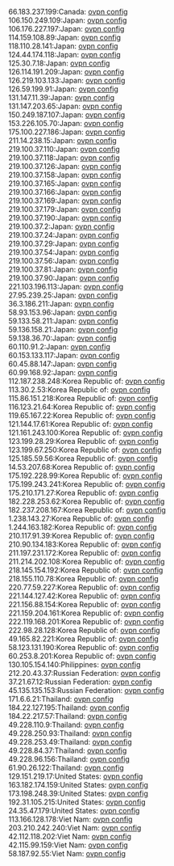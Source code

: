 66.183.237.199:Canada: [ovpn config](vpn/66_183_237_199.ovpn)  
106.150.249.109:Japan: [ovpn config](vpn/106_150_249_109.ovpn)  
106.176.227.197:Japan: [ovpn config](vpn/106_176_227_197.ovpn)  
114.159.108.89:Japan: [ovpn config](vpn/114_159_108_89.ovpn)  
118.110.28.141:Japan: [ovpn config](vpn/118_110_28_141.ovpn)  
124.44.174.118:Japan: [ovpn config](vpn/124_44_174_118.ovpn)  
125.30.7.18:Japan: [ovpn config](vpn/125_30_7_18.ovpn)  
126.114.191.209:Japan: [ovpn config](vpn/126_114_191_209.ovpn)  
126.219.103.133:Japan: [ovpn config](vpn/126_219_103_133.ovpn)  
126.59.199.91:Japan: [ovpn config](vpn/126_59_199_91.ovpn)  
131.147.11.39:Japan: [ovpn config](vpn/131_147_11_39.ovpn)  
131.147.203.65:Japan: [ovpn config](vpn/131_147_203_65.ovpn)  
150.249.187.107:Japan: [ovpn config](vpn/150_249_187_107.ovpn)  
153.226.105.70:Japan: [ovpn config](vpn/153_226_105_70.ovpn)  
175.100.227.186:Japan: [ovpn config](vpn/175_100_227_186.ovpn)  
211.14.238.15:Japan: [ovpn config](vpn/211_14_238_15.ovpn)  
219.100.37.110:Japan: [ovpn config](vpn/219_100_37_110.ovpn)  
219.100.37.118:Japan: [ovpn config](vpn/219_100_37_118.ovpn)  
219.100.37.126:Japan: [ovpn config](vpn/219_100_37_126.ovpn)  
219.100.37.158:Japan: [ovpn config](vpn/219_100_37_158.ovpn)  
219.100.37.165:Japan: [ovpn config](vpn/219_100_37_165.ovpn)  
219.100.37.166:Japan: [ovpn config](vpn/219_100_37_166.ovpn)  
219.100.37.169:Japan: [ovpn config](vpn/219_100_37_169.ovpn)  
219.100.37.179:Japan: [ovpn config](vpn/219_100_37_179.ovpn)  
219.100.37.190:Japan: [ovpn config](vpn/219_100_37_190.ovpn)  
219.100.37.2:Japan: [ovpn config](vpn/219_100_37_2.ovpn)  
219.100.37.24:Japan: [ovpn config](vpn/219_100_37_24.ovpn)  
219.100.37.29:Japan: [ovpn config](vpn/219_100_37_29.ovpn)  
219.100.37.54:Japan: [ovpn config](vpn/219_100_37_54.ovpn)  
219.100.37.56:Japan: [ovpn config](vpn/219_100_37_56.ovpn)  
219.100.37.81:Japan: [ovpn config](vpn/219_100_37_81.ovpn)  
219.100.37.90:Japan: [ovpn config](vpn/219_100_37_90.ovpn)  
221.103.196.113:Japan: [ovpn config](vpn/221_103_196_113.ovpn)  
27.95.239.25:Japan: [ovpn config](vpn/27_95_239_25.ovpn)  
36.3.186.211:Japan: [ovpn config](vpn/36_3_186_211.ovpn)  
58.93.153.96:Japan: [ovpn config](vpn/58_93_153_96.ovpn)  
59.133.58.211:Japan: [ovpn config](vpn/59_133_58_211.ovpn)  
59.136.158.21:Japan: [ovpn config](vpn/59_136_158_21.ovpn)  
59.138.36.70:Japan: [ovpn config](vpn/59_138_36_70.ovpn)  
60.110.91.2:Japan: [ovpn config](vpn/60_110_91_2.ovpn)  
60.153.133.117:Japan: [ovpn config](vpn/60_153_133_117.ovpn)  
60.45.88.147:Japan: [ovpn config](vpn/60_45_88_147.ovpn)  
60.99.168.92:Japan: [ovpn config](vpn/60_99_168_92.ovpn)  
112.187.238.248:Korea Republic of: [ovpn config](vpn/112_187_238_248.ovpn)  
113.30.2.53:Korea Republic of: [ovpn config](vpn/113_30_2_53.ovpn)  
115.86.151.218:Korea Republic of: [ovpn config](vpn/115_86_151_218.ovpn)  
116.123.21.64:Korea Republic of: [ovpn config](vpn/116_123_21_64.ovpn)  
119.65.167.22:Korea Republic of: [ovpn config](vpn/119_65_167_22.ovpn)  
121.144.17.61:Korea Republic of: [ovpn config](vpn/121_144_17_61.ovpn)  
121.161.243.100:Korea Republic of: [ovpn config](vpn/121_161_243_100.ovpn)  
123.199.28.29:Korea Republic of: [ovpn config](vpn/123_199_28_29.ovpn)  
123.199.67.250:Korea Republic of: [ovpn config](vpn/123_199_67_250.ovpn)  
125.185.59.56:Korea Republic of: [ovpn config](vpn/125_185_59_56.ovpn)  
14.53.207.68:Korea Republic of: [ovpn config](vpn/14_53_207_68.ovpn)  
175.192.228.99:Korea Republic of: [ovpn config](vpn/175_192_228_99.ovpn)  
175.199.243.241:Korea Republic of: [ovpn config](vpn/175_199_243_241.ovpn)  
175.210.171.27:Korea Republic of: [ovpn config](vpn/175_210_171_27.ovpn)  
182.228.253.62:Korea Republic of: [ovpn config](vpn/182_228_253_62.ovpn)  
182.237.208.167:Korea Republic of: [ovpn config](vpn/182_237_208_167.ovpn)  
1.238.143.27:Korea Republic of: [ovpn config](vpn/1_238_143_27.ovpn)  
1.244.163.182:Korea Republic of: [ovpn config](vpn/1_244_163_182.ovpn)  
210.117.91.39:Korea Republic of: [ovpn config](vpn/210_117_91_39.ovpn)  
210.90.134.183:Korea Republic of: [ovpn config](vpn/210_90_134_183.ovpn)  
211.197.231.172:Korea Republic of: [ovpn config](vpn/211_197_231_172.ovpn)  
211.214.202.108:Korea Republic of: [ovpn config](vpn/211_214_202_108.ovpn)  
218.145.154.192:Korea Republic of: [ovpn config](vpn/218_145_154_192.ovpn)  
218.155.110.78:Korea Republic of: [ovpn config](vpn/218_155_110_78.ovpn)  
220.77.59.227:Korea Republic of: [ovpn config](vpn/220_77_59_227.ovpn)  
221.144.127.42:Korea Republic of: [ovpn config](vpn/221_144_127_42.ovpn)  
221.156.88.154:Korea Republic of: [ovpn config](vpn/221_156_88_154.ovpn)  
221.159.204.161:Korea Republic of: [ovpn config](vpn/221_159_204_161.ovpn)  
222.119.168.201:Korea Republic of: [ovpn config](vpn/222_119_168_201.ovpn)  
222.98.28.128:Korea Republic of: [ovpn config](vpn/222_98_28_128.ovpn)  
49.165.82.221:Korea Republic of: [ovpn config](vpn/49_165_82_221.ovpn)  
58.123.131.190:Korea Republic of: [ovpn config](vpn/58_123_131_190.ovpn)  
60.253.8.201:Korea Republic of: [ovpn config](vpn/60_253_8_201.ovpn)  
130.105.154.140:Philippines: [ovpn config](vpn/130_105_154_140.ovpn)  
212.20.43.37:Russian Federation: [ovpn config](vpn/212_20_43_37.ovpn)  
37.21.67.12:Russian Federation: [ovpn config](vpn/37_21_67_12.ovpn)  
45.135.135.153:Russian Federation: [ovpn config](vpn/45_135_135_153.ovpn)  
171.6.6.21:Thailand: [ovpn config](vpn/171_6_6_21.ovpn)  
184.22.127.195:Thailand: [ovpn config](vpn/184_22_127_195.ovpn)  
184.22.217.57:Thailand: [ovpn config](vpn/184_22_217_57.ovpn)  
49.228.110.9:Thailand: [ovpn config](vpn/49_228_110_9.ovpn)  
49.228.250.93:Thailand: [ovpn config](vpn/49_228_250_93.ovpn)  
49.228.253.49:Thailand: [ovpn config](vpn/49_228_253_49.ovpn)  
49.228.84.37:Thailand: [ovpn config](vpn/49_228_84_37.ovpn)  
49.228.96.156:Thailand: [ovpn config](vpn/49_228_96_156.ovpn)  
61.90.26.122:Thailand: [ovpn config](vpn/61_90_26_122.ovpn)  
129.151.219.17:United States: [ovpn config](vpn/129_151_219_17.ovpn)  
163.182.174.159:United States: [ovpn config](vpn/163_182_174_159.ovpn)  
173.198.248.39:United States: [ovpn config](vpn/173_198_248_39.ovpn)  
192.31.105.215:United States: [ovpn config](vpn/192_31_105_215.ovpn)  
24.35.47.179:United States: [ovpn config](vpn/24_35_47_179.ovpn)  
113.166.128.178:Viet Nam: [ovpn config](vpn/113_166_128_178.ovpn)  
203.210.242.240:Viet Nam: [ovpn config](vpn/203_210_242_240.ovpn)  
42.112.118.202:Viet Nam: [ovpn config](vpn/42_112_118_202.ovpn)  
42.115.99.159:Viet Nam: [ovpn config](vpn/42_115_99_159.ovpn)  
58.187.92.55:Viet Nam: [ovpn config](vpn/58_187_92_55.ovpn)  
